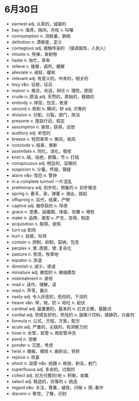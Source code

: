# 6月30日

- earnest adj. 认真的，诚挚的
- bay n. 海湾，隔间，月桂 v. 叫嚷
- comsumption n. 消耗量，肺病
- definition n. 清晰度，定义
- contagious adj. 接触传染的 （强调属性，人到人）
- missile n. 导弹，发射物
- haste n. 匆忙，草率
- relieve v. 接替，调剂，缓解
- alleviate v. 减轻，缓和
- relevant adj. 有意义的，中肯的，相关的
- levy v&n. 征税，征兵
- reason v. 推论，劝说，辩论 n. 理性，原因
- crude n. 原油 adj. 天然的，原始的，粗糙的
- embody v. 体现，包含，收录
- second v. 附和 n. 瞬间，秒 adj. 次等的
- division n. 分配，分裂，部门，除法
- presume v. 擅自行动，假定
- assumption n. 承担，获得，设想
- auditory adj. 听觉的
- breeze v. 轻而易举 n. 微风，和风
- conclude v. 结束，推断
- assimilate v. 同化，消化，吸收
- knot n. 结，结疤，群簇，节 v. 打结
- conspicuous adj. 明显的，显眼的
- suspicion n. 少量，怀疑，猜疑
- alarm n&v. 惊恐 n. 警钟
- in a complete turmoil 一片混乱
- preliminary adj. 初步的，预备的 n. 初步做法
- spring n. 春天，泉，弹簧 v. 涌出，跳起
- offspring n. 后代，结果，产物
- captive adj. 被俘获的 n. 俘虏
- grace n. 恩惠，延缓期，体面，优雅 v. 增色
- make n. 品牌，类型 v. 产生，变得，制造
- acquisition n. 取得，收购
- turn up 到场
- hurl v. 投掷，叫骂
- contain v. 控制，抑制，容纳，包含
- perplex v. 使..困惑，使..复杂化
- pasture n. 牧场，牧草地
- equator n. 赤道
- diminish v. 减少，递减
- miniature adj. 微型的 n. 微缩模型
- mistreatment n. 虐待
- read v. 读作，理解，读
- reed n. 芦苇，簧片
- nasty adj. 令人厌恶的，危险的，下流的
- heave v&n. 举，拖，扔 v. 呕吐 n. 起伏
- cardinal adj. 最重要的，基本的 n. 红衣主教，基数词
- cordial adj. 热情友好的，热忱的 n. 甜果汁饮料，镇静药，兴奋剂
- formula n. 公式，方程，方案，配方
- acute adj. 严重的，尖锐的，有洞察力的
- hose n. 水管，软管 v. 用软管冲洗
- pond n. 池塘
- ponder v. 沉思，考虑
- twist v. 蜿蜒，缠绕 n. 曲折出，转折
- rejoice v. 欣喜
- shoot n. 幼芽 n&v. 拍摄 v. 疾驰，射击，射门
- superfluous adj. 多余的，过剩的
- collect adj. 对方付费的/地 v. 积聚，收集
- select adj. 精选的，优等的 v. 挑选
- regard n&v. 关注，尊重，凝视，问候 v. 把..看作
- discern v. 察觉，了解，识别
